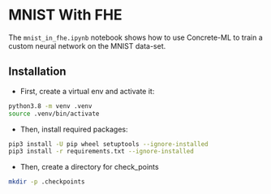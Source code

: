 # MNIST With FHE

The `mnist_in_fhe.ipynb` notebook shows how to use Concrete-ML to train a custom neural network
on the MNIST data-set.

## Installation

- First, create a virtual env and activate it:

<!--pytest-codeblocks:skip-->

```bash
python3.8 -m venv .venv
source .venv/bin/activate
```

- Then, install required packages:

<!--pytest-codeblocks:skip-->

```bash
pip3 install -U pip wheel setuptools --ignore-installed
pip3 install -r requirements.txt --ignore-installed
```

- Then, create a directory for check_points

<!--pytest-codeblocks:skip-->

```bash
mkdir -p .checkpoints
```
